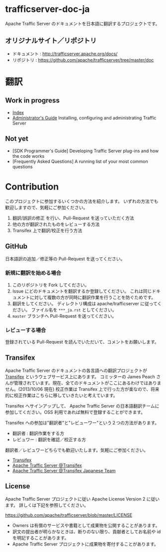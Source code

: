 # trafficserver-doc-ja

Apache Traffic Server のドキュメントを日本語に翻訳するプロジェクトです。

## オリジナルサイト／リポジトリ

- ドキュメント : http://trafficserver.apache.org/docs/
- リポジトリ : https://github.com/apache/trafficserver/tree/master/doc

# 翻訳
## Work in progress

- [Index](./doc_ja/index.ja.rst)
- [Administrator's Guide](./doc_ja/admin/index.ja.rst) Installing, configuring and administrating Traffic Server

## Not yet

- [SDK Programmer's Guide] Developing Traffic Server plug-ins and how the code works
- [Frequently Asked Questions] A running list of your most common questions

# Contribution

このプロジェクトに参加するいくつかの方法を紹介します。
いずれの方法でも歓迎しますので、気軽にご参加ください。

1. 翻訳/誤訳の修正 を行い、Pull-Request を送っていただく方法
2. 他の方が翻訳されたものをレビューする方法
3. Transifex 上で翻訳/校正を行う方法

## GitHub

日本語訳の追加／修正等の Pull-Request を送ってください。

### 新規に翻訳を始める場合

1. このリポジトリを Fork してください。
2. Issue にどのドキュメントを翻訳するか登録してください。
   これは同じドキュメントに対して複数の方が同時に翻訳作業を行うことを防ぐためです。
3. 翻訳をしてください。
   ディレクトリ構成は apache/trafficserver に従ってください。
   ファイル名を `***_ja.rst` としてください。
4. `master` ブランチへ Pull-Request を送ってください。

### レビューする場合

登録されている Pull-Request を読んでいただいて、コメントをお願いします。

## Transifex

Apache Traffic Server のドキュメントの各言語への翻訳プロジェクトが [Transifex](https://www.transifex.com/) というウェブサービス上にあります。
コミッターの James Peach さんが管理されています。現在、全てのドキュメントがここにあるわけではありません。(2013/10/06 現在)
校正作業は Transifex 上で行った方が楽なので、将来的に校正作業はこちらに移していきたいと考えています。

Transifex へサインアップして、 Apache Traffic Server の日本語翻訳チームに参加してください。OSS 利用であれば無料で登録することができます。

Transifex への参加は"翻訳者"と"レビューワー"という２つの方法があります。

- 翻訳者 : 翻訳作業をする方
- レビュワー : 翻訳を確認／校正する方

翻訳者／レビュワーどちらでも歓迎いたします。気軽にご参加ください。

- [Transifex](https://www.transifex.com/)
- [Apache Traffic Server @Transifex](https://www.transifex.com/projects/p/traffic-server-admin/)
- [Apache Traffic Server @Transifex Japanese Team](https://www.transifex.com/projects/p/traffic-server-admin/language/ja_JP/)

## License

Apache Traffic Server プロジェクトに従い Apache License Version 2 に従います。
詳しくは下記を参照してください。

https://github.com/apache/trafficserver/blob/master/LICENSE

- Owners は有償のサービスや書籍として成果物を公開することがあります。
- 訳文の提出者が明らかなときは、断りのない限り、貢献者としてお名前や id を明記することがあります。
- Apache Traffic Server プロジェクトに成果物を寄付することがあります。

